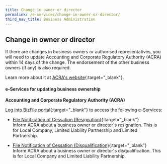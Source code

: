 ```yaml
---
title: Change in owner or director
permalink: /e-services/change-in-owner-or-director/
third_nav_title: Business Administration
---
```


## Change in owner or director

If there are changes in business owners or authorised representatives, you will need to update Accounting and Corporate Regulatory Authority (ACRA) within 14 days of the change. The endorsement of the other business owners (if any) is also required.

Learn more about it at [ACRA's website](https://www.acra.gov.sg/how-to-guides/updating-information-of-sole-proprietorships-and-partnerships/changes-in-business-information-and-appointments-of-business-owners-and-authorised-representatives){:target="_blank"}.

#### e-Services for updating business ownership

**Accounting and Corporate Regulatory Authority (ACRA)**

[Log into BizFile portal](https://www.bizfile.gov.sg){:target="_blank"} to access the following e-Services:

- [File Notification of Cessation (Resignation)](https://www.bizfile.gov.sg/){:target="_blank"}
<br>Inform ACRA about a business owner or director's resignation. This is for Local Company, Limited Liability Partnership and Limited Partnership.   

- [File Notification of Cessation (Disqualification)](https://oursggrants.gov.sg/){:target="_blank"}
<br>Inform ACRA about a business owner or director's disqualification. This is for Local Company and Limited Liability Partnership.
